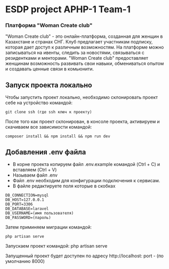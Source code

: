 # ESDP project APHP-1 Team-1

### Платформа "Woman Create club"
"Woman Create club" - это онлайн-платформа, созданная для женщин в Казахстане и странах СНГ. Клуб предлагает участникам подписку, которая дает доступ к различным возможностям. На платформе можно записываться на ивенты, следить за новостями, связываться с резидентками и менторами. "Woman Create club" предоставляет женщинам возможность развивать свои навыки, обмениваться опытом и создавать ценные связи в комьюнити.

## Запуск проекта локально
Чтобы запустить проект локально, необходимо склонировать проект себе на устройство командой:
```
git clone ssh (где ssh ключ к проекту)
```
После того как проект склонирован, в консоле проекта, активируем и скачиваем все зависимости командой:
```
composer install && npm install && npm run dev
```

## Добавления .env файла
- В корне проекта копируем файл .env.example командой (Ctrl + C) и вставляем (Ctrl + V) 
- Называем файл .env
- Файл .env необходим для конфигурации подключения к сервисам.
- В файле редактируете поля которые в скобках
```
DB_CONNECTION=mysql
DB_HOST=127.0.0.1
DB_PORT=3306
DB_DATABASE=laravel 
DB_USERNAME=(имя пользователя)
DB_PASSWORD=(пароль)
```
Затем приминяем миграции командой:
```
php artisan serve
```
Запускаем проект командой: php artisan serve

Запущенный проект будет доступен по адресу http://localhost: port - (по умолчанию 8000)
